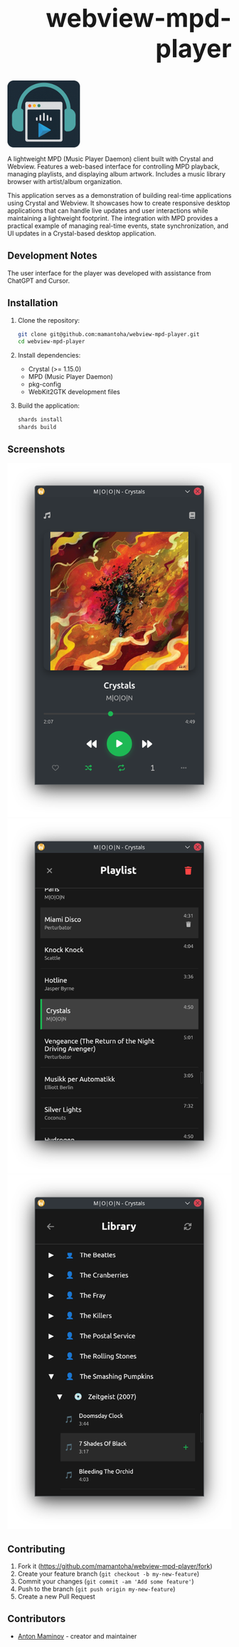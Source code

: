 # <span align="right"><h1>webview-mpd-player</h1><span>

<p align="left">
  <img src="https://github.com/mamantoha/webview-mpd-player/raw/refs/heads/main/src/assets/icon.png" alt="webview-mpd-player" height="150px">
</p>


A lightweight MPD (Music Player Daemon) client built with Crystal and Webview. Features a web-based interface for controlling MPD playback, managing playlists, and displaying album artwork. Includes a music library browser with artist/album organization.

This application serves as a demonstration of building real-time applications using Crystal and Webview. It showcases how to create responsive desktop applications that can handle live updates and user interactions while maintaining a lightweight footprint. The integration with MPD provides a practical example of managing real-time events, state synchronization, and UI updates in a Crystal-based desktop application.

## Development Notes

The user interface for the player was developed with assistance from ChatGPT and Cursor.

## Installation

1. Clone the repository:
   ```bash
   git clone git@github.com:mamantoha/webview-mpd-player.git
   cd webview-mpd-player
   ```

2. Install dependencies:
   - Crystal (>= 1.15.0)
   - MPD (Music Player Daemon)
   - pkg-config
   - WebKit2GTK development files

3. Build the application:
   ```bash
   shards install
   shards build

   ```

## Screenshots

![Player](src/assets/screenshots/player.png)
![Playlist](src/assets/screenshots/playlist.png)
![Library](src/assets/screenshots/library.png)

## Contributing

1. Fork it (<https://github.com/mamantoha/webview-mpd-player/fork>)
2. Create your feature branch (`git checkout -b my-new-feature`)
3. Commit your changes (`git commit -am 'Add some feature'`)
4. Push to the branch (`git push origin my-new-feature`)
5. Create a new Pull Request

## Contributors

- [Anton Maminov](https://github.com/mamantoha) - creator and maintainer
